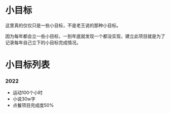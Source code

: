 # 小目标

这里真的仅仅只是一些小目标，不是老王说的那种小目标。

因为每年都会立一些小目标，一到年底就发现一个都没实现，建立此项目就是为了记录每年自己立下的小目标完成情况。

# 小目标列表

### 2022

  - 运动100个小时
  - 小说30w字
  - 点餐项目完成度50%
